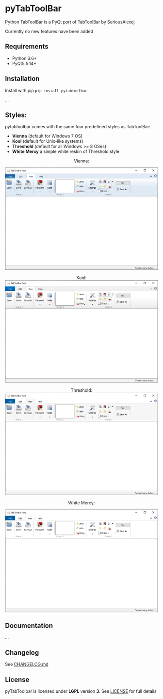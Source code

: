 # pyTabToolBar

Python TabToolBar is a PyQt port of [TabToolBar](https://github.com/SeriousAlexej/TabToolbar) by SeriousAlexej

Currently no new features have been added



## Requirements

- Python 3.6+
- PyQt5 5.14+

## Installation

Install with pip `pip install pytabtoolbar`

...

Styles:
-------------

pytabtoolbar comes with the same four predefined styles as TabToolBar:
  - **Vienna** (default for Windows 7 OS)
  - **Kool** (default for Unix-like systems)
  - **Threshold** (default for all Windows >= 8 OSes)
  - **White Mercy** a simple white reskin of Threshold style




<p align="center">
Vienna:
</p>
<p align="center">
  <img src="https://raw.githubusercontent.com/Desterly/pyTabToolbar/master/images/vienna.jpg">
</p>
<p align="center">
Kool:
  <img src="https://raw.githubusercontent.com/Desterly/pyTabToolbar/master/images/kool.jpg">
</p>
<p align="center">
Threshold:
  <img src="https://raw.githubusercontent.com/Desterly/pyTabToolbar/master/images/threshold.jpg">
</p>
<p align="center">
White Mercy:
</p>
<p align="center">
  <img src="https://raw.githubusercontent.com/Desterly/pyTabToolbar/master/images/whitemercy.jpg">
</p>



## Documentation



...

## Changelog

See [CHANGELOG.md](https://github.com/Desterly/pytabtoolbar/blob/master/CHANGELOG.md)

## License
pyTabToolbar is licensed under **LGPL** version **3**.
See [LICENSE](https://github.com/Desterly/pytabtoolbar/blob/master/LICENSE) for full details
